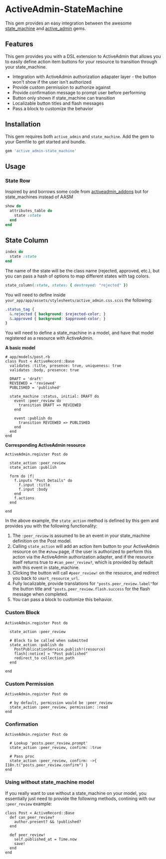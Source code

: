 # ActiveAdmin-StateMachine

This gem provides an easy integration between the awesome [state_machine](https://github.com/pluginaweek/state_machine) and [active_admin](https://github.com/gregbell/active_admin) gems.

## Features

This gem provides you with a DSL extension to ActiveAdmin that allows you to easily define action item buttons for your resource to transition through your state_machine.

* Integration with ActiveAdmin authorization adapater layer - the button won't show if the user isn't authorized
* Provide custom permission to authorize against
* Provide confirmation message to prompt user before performing
* Button only shown if state_machine can transition
* Localizable button titles and flash messages
* Pass a block to customize the behavior

## Installation

This gem requires both `active_admin` and `state_machine`.  Add the gem to your Gemfile to get started and bundle.

```ruby
gem 'active_admin-state_machine'
```

## Usage

### State Row
Inspired by and borrows some code from [activeadmin_addons](https://github.com/platanus/activeadmin_addons/blob/master/docs/aasm_integration.md) but for state_machines instead of AASM

```ruby
show do
  attributes_table do
    state :state
  end
end
```

## State Column

```ruby
index do
  state :state
end
```

The name of the state will be the class name (rejected, approved, etc.), but you can pass a hash of options to map different states with tag colors.

```ruby
state_column(:state, states: { destroyed: "rejected" })
```

You will need to define inside `your_app/app/assets/stylesheets/active_admin.css.scss` the following:

```scss
.status_tag {
  &.rejected { background: $rejected-color; }
  &.approved { background: $approved-color; }
}
```

You will need to define a state_machine in a model, and have that model registered as a resource with ActiveAdmin.

**A basic model**

```
# app/models/post.rb
class Post < ActiveRecord::Base
  validates :title, presence: true, uniqueness: true
  validates :body, presence: true

  DRAFT = 'draft'
  REVIEWED = 'reviewed'
  PUBLISHED = 'published'

  state_machine :status, initial: DRAFT do
    event :peer_review do
      transition DRAFT => REVIEWED
    end

    event :publish do
      transition REVIEWED => PUBLISHED
    end
  end
end
```

**Corresponding ActiveAdmin resource**

```
ActiveAdmin.register Post do
  
  state_action :peer_review
  state_action :publish

  form do |f|
    f.inputs "Post Details" do
      f.input :title
      f.input :body
    end
    f.actions
  end

end
```

In the above example, the `state_action` method is defined by this gem and provides you with the following functionality:

1. The `:peer_review` is assumed to be an event in your state_machine definition on the Post model.
2. Calling `state_action` will add an action item button to your ActiveAdmin resource on the `#show` page, if the user is authorized to perform this action via the ActiveAdmin authorization adapter, and if the resource itself returns true to `#can_peer_review?`, which is provided by default with this event in state_machine.
3. Clicking the button will call `#peer_review!` on the resource, and redirect you back to `smart_resource_url`.
4. Fully localizable, provide translations for `"posts.peer_review.label"`for the button title and `"posts.peer_review.flash.success` for the flash message when completed.
5. You can pass a block to customize this behavior.

### Custom Block

```
ActiveAdmin.register Post do
  
  state_action :peer_review
  
  # Block to be called when submitted
  state_action :publish do
    PostPublicationService.publish!(resource)
    flash[:notice] = "Post published"
    redirect_to collection_path
  end

end
```

### Custom Permission

```
ActiveAdmin.register Post do

  # by default, permission would be :peer_review
  state_action :peer_review, permission: :read
end
```

### Confirmation

```
ActiveAdmin.register Post do

  # Lookup 'posts.peer_review.prompt'
  state_action :peer_review, confirm: :true
  
  # Pass proc
  state_action :peer_review, confirm: ->{ I18n.t("posts.peer_review.confirm") }
end
```

### Using without state_machine model

If you really want to use without a state_machine on your model, you essentially just need to provide the following methods, contining with our `:peer_review` example:

```
class Post < ActiveRecord::Base    
  def can_peer_review?
    author.present? && !published?
  end
  
  def peer_review!
    self.published_at = Time.now
    save!
  end
end
```
